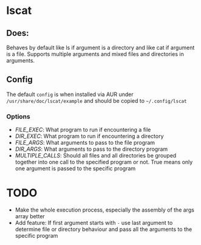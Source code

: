 # lscat

## Does:
Behaves by default like ls if argument is a directory and like cat if argument is a file. Supports multiple arguments
and mixed files and directories in arguments.

## Config
The default `config` is when installed via AUR under `/usr/share/doc/lscat/example` and should be copied to `~/.config/lscat`

### Options
- _FILE_EXEC_: What program to run if encountering a file
- _DIR_EXEC_: What program to run if encountering a directory
- _FILE_ARGS_: What arguments to pass to the file program
- _DIR_ARGS_: What arguments to pass to the directory program
- _MULTIPLE_CALLS_: Should all files and all directories be grouped together into one call to the specified program or not. True means only one argument is passed to the specific program

# TODO
- Make the whole execution process, especially the assembly of the args array better
- Add feature: If first argument starts with `-` use last argument to determine file or directory behaviour and pass all the arguments to the specific program
